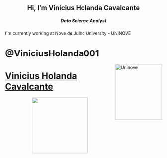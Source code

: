 
<h2 align="center">  Hi, I’m Vinicius Holanda Cavalcante </h2>
<h5 align="center"> Data Science Analyst</h5>

I'm currently working at Nove de Julho University - UNINOVE


# @ViniciusHolanda001

<div>
  <a href="https://www.uninove.br/">
  <img align="right" height="180em" width="150px" alt="Uninove" src="https://www.uninove.br/logo-uninove.svg"/>
</div>


# Vinicius Holanda Cavalcante
<div align="center">
  <a href="https://github.com/viniciusholanda001">
  <img height="180em" src="https://github-readme-stats.vercel.app/api?username=viniciusHolanda001&show_icons=true&theme=dark&count_private=true"/>
</div>

